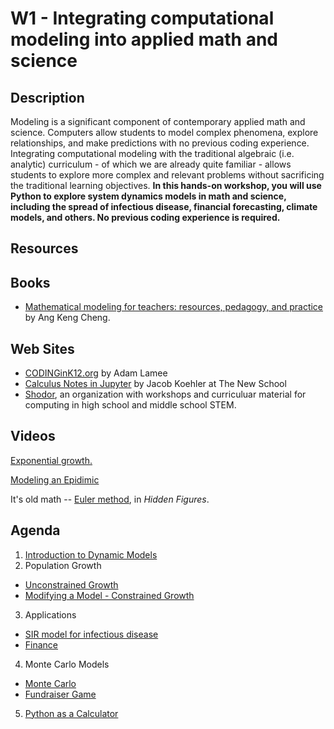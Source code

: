 # W1 - Integrating computational modeling into applied math and science

## Description

Modeling is a significant component of contemporary applied math and science. Computers allow students to model complex phenomena, explore relationships, and make predictions with no previous coding experience. Integrating computational modeling with the traditional algebraic (i.e. analytic) curriculum - of which we are already quite familiar - allows students to explore more complex and relevant problems without sacrificing the traditional learning objectives.  **In this hands-on workshop, you will use Python to explore system dynamics models in math and science, including the spread of infectious disease, financial forecasting, climate models, and others. No previous coding experience is required.**

## Resources

## Books

- [Mathematical modeling for teachers: resources, pedagogy, and practice](https://www.amazon.com/Keng-Cheng-Ang/dp/081537089X/ref=sr_1_1?dchild=1&keywords=mathematical+modeling+for+teachers+book+ang+keng+cheng&qid=1596056220&sr=8-1) by Ang Keng Cheng.

## Web Sites

- [CODINGinK12.org](https://adamlamee.github.io/CODINGinK12/) by Adam Lamee
- [Calculus Notes in Jupyter](https://calculus-notes.readthedocs.io/en/latest/0.1_calc_intro.html) by Jacob Koehler at The New School
- [Shodor](http://www.shodor.org/), an organization with workshops and curriculuar material for computing in high school and middle school STEM.

## Videos

[Exponential growth.](https://youtu.be/Kas0tIxDvrg)

[Modeling an Epidimic](https://youtu.be/gxAaO2rsdIs)

It's old math -- [Euler method](https://www.youtube.com/watch?v=v-pbGAts_Fg), in *Hidden Figures*.

## Agenda

1. [Introduction to Dynamic Models](https://colab.research.google.com/github/atitus/STLinSTL/blob/main/workshop1/01-introduction/01-introduction.ipynb)
2. Population Growth
  - [Unconstrained Growth](https://colab.research.google.com/github/atitus/STLinSTL/blob/main/workshop1/02-population-growth/02-population-growth.ipynb) 
  - [Modifying a Model - Constrained Growth](https://colab.research.google.com/github/atitus/STLinSTL/blob/main/workshop1/02-population-growth/02-modify-a-model.ipynb)
3. Applications
  - [SIR model for infectious disease](https://colab.research.google.com/github/atitus/STLinSTL/blob/main/workshop1/03-applications/01-SIR-model.ipynb) 
  - [Finance](https://colab.research.google.com/github/atitus/STLinSTL/blob/main/workshop1/03-applications/02-finance.ipynb) 
4. Monte Carlo Models
  - [Monte Carlo](https://colab.research.google.com/github/atitus/STLinSTL/blob/main/workshop1/04-monte-carlo/monte-carlo.ipynb) 
  - [Fundraiser Game](https://colab.research.google.com/github/atitus/STLinSTL/blob/main/workshop1/04-monte-carlo/game.ipynb) 
5. [Python as a Calculator](https://colab.research.google.com/github/atitus/STLinSTL/blob/master/workshop1/05-python-calc/05-python-calc.ipynb)